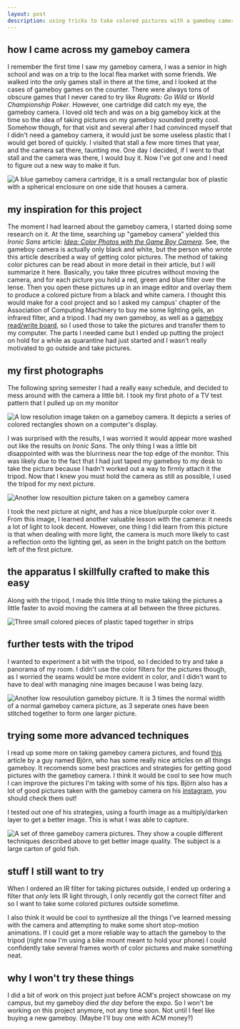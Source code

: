```yaml
---
layout: post
description: using tricks to take colored pictures with a gameboy camera
---
```


## how I came across my gameboy camera
I remember the first time I saw my gameboy camera, I was a senior in high school and was on a trip to the local flea market with some friends. We walked into the only games stall in there at the time, and I looked at the cases of gameboy games on the counter. There were always tons of obscure games that I never cared to try like _Rugrats: Go Wild_ or _World Championship Poker_. However, one cartridge did catch my eye, the gameboy camera. I loved old tech and was on a big gameboy kick at the time so the idea of taking pictures on my gameboy sounded pretty cool. Somehow though, for that visit and several after I had convinced myself that I didn't need a gameboy camera, it would just be some useless plastic that I would get bored of quickly. I visited that stall a few more times that year, and the camera sat there, taunting me. One day I decided, if I went to that stall and the camera was there, I would buy it. Now I've got one and I need to figure out a new way to make it fun.

![A blue gameboy camera cartridge, it is a small rectangular box of plastic with a spherical enclosure on one side that houses a camera.](/assets/gbcamera0.webp "a gameboy camera")

## my inspiration for this project
The moment I had learned about the gameboy camera, I started doing some research on it. At the time, searching up "gameboy camera" yielded this _Ironic Sans_ article: [_Idea: Color Photos with the Game Boy Camera_](http://ironicsans.com/2007/09/idea_color_photos_with_the_gam.html). See, the gameboy camera is actually only black and white, but the person who wrote this article described a way of getting color pictures. The method of taking color pictures can be read about in more detail in their article, but I will summarize it here. Basically, you take three picutres without moving the camera, and for each picture you hold a red, green and blue filter over the lense. Then you open these pictures up in an image editor and overlay them to produce a colored picture from a black and white camera. I thought this would make for a cool project and so I asked my campus' chapter of the Association of Computing Machinery to buy me some lighting gels, an infrared filter, and a tripod. I had my own gameboy, as well as a [gameboy read/write board](https://shop.insidegadgets.com/product/gbxcart-rw/), so I used those to take the pictures and transfer them to my computer. The parts I needed came but I ended up putting the project on hold for a while as quarantine had just started and I wasn't really motivated to go outside and take pictures.


## my first photographs
The following spring semester I had a really easy schedule, and decided to mess around with the camera a little bit. I took my first photo of a TV test pattern that I pulled up on my monitor

![A low resolution image taken on a gameboy camera. It depicts a series of colored rectangles shown on a computer's display.](/assets/gbcamera1.webp "first colored gameboy camera pic")

I was surprised with the results, I was worried it would appear more washed out like the results on _Ironic Sans_. The only thing I was a little bit disappointed with was the blurriness near the top edge of the monitor. This was likely due to the fact that I had just taped my gameboy to my desk to take the picture because I hadn't worked out a way to firmly attach it the tripod. Now that I knew you must hold the camera as still as possible, I used the tripod for my next picture.

![Another low resoultion picture taken on a gameboy camera](/assets/gbcamera2.webp "second gameboy camera pic")

I took the next picture at night, and has a nice blue/purple color over it. From this image, I learned another valuable lesson with the camera: it needs a lot of light to look decent. However, one thing I did learn from this picture is that when dealing with more light, the camera is much more likely to cast a reflection onto the lighting gel, as seen in the bright patch on the bottom left of the first picture.

## the apparatus I skillfully crafted to make this easy
Along with the tripod, I made this little thing to make taking the pictures a little faster to avoid moving the camera at all between the three pictures.

![Three small colored pieces of plastic taped together in strips](/assets/gbcamera9.webp "The super complicated gameboy camera photograph colorizing device")

## further tests with the tripod
I wanted to experiment a bit with the tripod, so I decided to try and take a panorama of my room. I didn't use the color filters for the pictures though, as I worried the seams would be more evident in color, and I didn't want to have to deal with managing nine images because I was being lazy.

![Another low resoulution gameboy picture. It is 3 times the normal width of a normal gameboy camera picture, as 3 seperate ones have been stitched together to form one larger picture.](/assets/gbcamera3.webp "panoramic gameboy pic")

## trying some more advanced techniques
I read up some more on taking gameboy camera pictures, and found [this](https://gameboymaniac.com/how-to-make-real-color-photos-with-your-game-boy-camera/) article by a guy named Björn, who has some really nice articles on all things gameboy. It recomends some best practices and strategies for getting good pictures with the gameboy camera. I think it would be cool to see how much I can improve the pictures I'm taking with some of his tips. Björn also has a lot of good pictures taken with the gameboy camera on his [instagram](https://www.instagram.com/gameboycameramaniac/), you should check them out!

I tested out one of his strategies, using a fourth image as a multiply/darken layer to get a better image. This is what I was able to capture.

![A set of three gameboy camera pictures. They show a couple different techniques described above to get better image quality. The subject is a large carton of gold fish.](/assets/gbcamera10.webp "Testing Björn's methods")

## stuff I still want to try

When I ordered an IR filter for taking pictures outside, I ended up ordering a filter that _only_ lets IR light through, I only recently got the correct filter and so I want to take some colored pictures outside sometime.

I also think it would be cool to synthesize all the things I've learned messing with the camera and attempting to make some short stop-motion animations. If I could get a more reliable way to attach the gameboy to the tripod (right now I'm using a bike mount meant to hold your phone) I could confidently take several frames worth of color pictures and make something neat.

## why I won't try these things
I did a bit of work on this project just before ACM's project showcase on my campus, but my gameboy died _the day_ before the expo. So I won't be working on this project anymore, not any time soon. Not until I feel like buying a new gameboy. (Maybe I'll buy one with ACM money?)